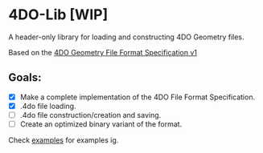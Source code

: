 # 4DO-Lib [WIP]
A header-only library for loading and constructing 4DO Geometry files.

Based on the [4DO Geometry File Format Specification v1](https://github.com/HoxelDraw/4DO-Specification/tree/spec-version-1)

## Goals:
- [x] Make a complete implementation of the 4DO File Format Specification.
- [x] .4do file loading.
- [ ] .4do file construction/creation and saving.
- [ ] Create an optimized binary variant of the format.

Check [examples](./examples/) for examples ig.
